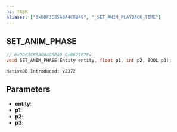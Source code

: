 ```yaml
---
ns: TASK
aliases: ["0xDDF3CB5A0A4C0B49", "_SET_ANIM_PLAYBACK_TIME"]
---
```

## SET_ANIM_PHASE

```c
// 0xDDF3CB5A0A4C0B49 0xB621E7E4
void SET_ANIM_PHASE(Entity entity, float p1, int p2, BOOL p3);
```

```
NativeDB Introduced: v2372
```

## Parameters
* **entity**:
* **p1**:
* **p2**:
* **p3**:
